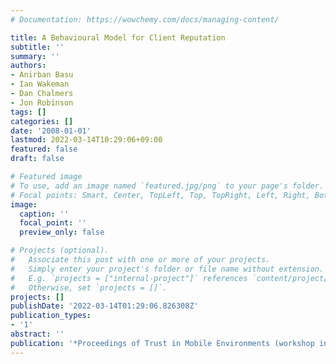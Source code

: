```yaml
---
# Documentation: https://wowchemy.com/docs/managing-content/

title: A Behavioural Model for Client Reputation
subtitle: ''
summary: ''
authors:
- Anirban Basu
- Ian Wakeman
- Dan Chalmers
- Jon Robinson
tags: []
categories: []
date: '2008-01-01'
lastmod: 2022-03-14T10:29:06+09:00
featured: false
draft: false

# Featured image
# To use, add an image named `featured.jpg/png` to your page's folder.
# Focal points: Smart, Center, TopLeft, Top, TopRight, Left, Right, BottomLeft, Bottom, BottomRight.
image:
  caption: ''
  focal_point: ''
  preview_only: false

# Projects (optional).
#   Associate this post with one or more of your projects.
#   Simply enter your project's folder or file name without extension.
#   E.g. `projects = ["internal-project"]` references `content/project/deep-learning/index.md`.
#   Otherwise, set `projects = []`.
projects: []
publishDate: '2022-03-14T01:29:06.826308Z'
publication_types:
- '1'
abstract: ''
publication: '*Proceedings of Trust in Mobile Environments (workshop in IFIPTM 2008)*'
---
```

